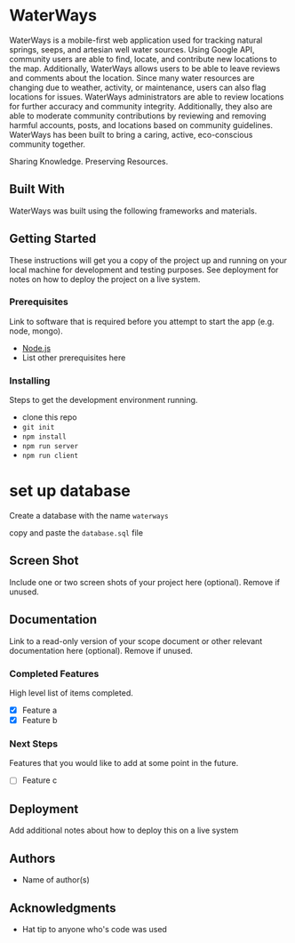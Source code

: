 #  WaterWays

WaterWays is a mobile-first web application used for tracking natural springs, seeps, and artesian well water sources. Using Google API, community users are able to find, locate, and contribute new locations to the map. Additionally, WaterWays allows users to be able to leave reviews and comments about the location. Since many water resources are changing due to weather, activity, or maintenance, users can also flag locations for issues. WaterWays administrators are able to review locations for further accuracy and community integrity. Additionally, they also are able to moderate community contributions by reviewing and removing harmful accounts, posts, and locations based on community guidelines. 
WaterWays has been built to bring a caring, active, eco-conscious community together.

Sharing Knowledge. Preserving Resources.

## Built With

WaterWays was built using the following frameworks and materials.

## Getting Started

These instructions will get you a copy of the project up and running on your local machine for development and testing purposes. See deployment for notes on how to deploy the project on a live system.

### Prerequisites

Link to software that is required before you attempt to start the app (e.g. node, mongo).

- [Node.js](https://nodejs.org/en/)
- List other prerequisites here


### Installing

Steps to get the development environment running.

- clone this repo
- `git init`
- `npm install`
- `npm run server`
- `npm run client`

# set up database

Create a database with the name `waterways`

copy and paste the `database.sql` file

## Screen Shot

Include one or two screen shots of your project here (optional). Remove if unused.

## Documentation

Link to a read-only version of your scope document or other relevant documentation here (optional). Remove if unused.

### Completed Features

High level list of items completed.

- [x] Feature a
- [x] Feature b

### Next Steps

Features that you would like to add at some point in the future.

- [ ] Feature c

## Deployment

Add additional notes about how to deploy this on a live system

## Authors

* Name of author(s)


## Acknowledgments

* Hat tip to anyone who's code was used